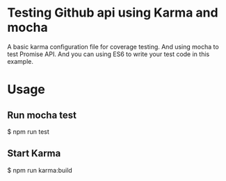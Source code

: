 # Testing Github api using Karma and mocha

A basic karma configuration file for coverage testing. And using mocha to test Promise API. And you can using ES6 to write your test code in this example.

# Usage

## Run mocha test

$ npm run test

## Start Karma

$ npm run karma:build
